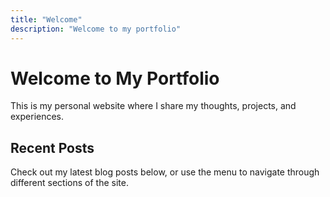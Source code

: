 ```yaml
---
title: "Welcome"
description: "Welcome to my portfolio"
---
```


# Welcome to My Portfolio

This is my personal website where I share my thoughts, projects, and experiences.

## Recent Posts

Check out my latest blog posts below, or use the menu to navigate through different sections of the site.